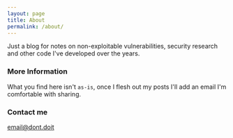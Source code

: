 ```yaml
---
layout: page
title: About
permalink: /about/
---
```


Just a blog for notes on non-exploitable vulnerabilities, security research and other code I've developed over the years. 

### More Information

What you find here isn't ```as-is```, once I flesh out my posts I'll add an email I'm comfortable with sharing.

### Contact me

[email@dont.doit](mailto:email@dont.doit)
